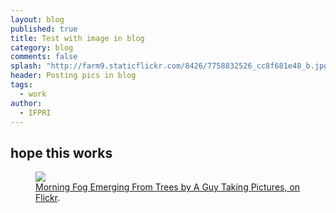 ```yaml
---
layout: blog
published: true
title: Test with image in blog
category: blog
comments: false
splash: "http://farm9.staticflickr.com/8426/7758832526_cc8f681e48_b.jpg"
header: Posting pics in blog
tags: 
  - work
author: 
  - IFPRI
---
```


## hope this works

<figure>
	<a href="http://farm9.staticflickr.com/8426/7758832526_cc8f681e48_b.jpg"><img src="http://farm9.staticflickr.com/8426/7758832526_cc8f681e48_c.jpg"></a>
	<figcaption><a href="http://www.flickr.com/photos/80901381@N04/7758832526/" title="Morning Fog Emerging From Trees by A Guy Taking Pictures, on Flickr">Morning Fog Emerging From Trees by A Guy Taking Pictures, on Flickr</a>.</figcaption>
</figure>
